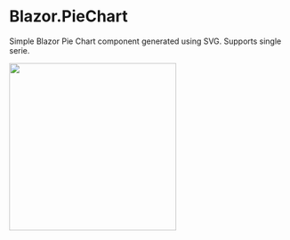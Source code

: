 # Blazor.PieChart

Simple Blazor Pie Chart component generated using SVG.
Supports single serie.

<image src="/Readme/example.gif" width="300" />